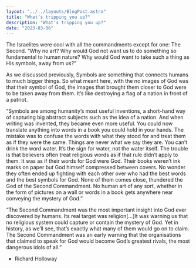 ```yaml
---
layout: "../../layouts/BlogPost.astro"
title: "What’s tripping you up?"
description: "What’s tripping you up?"
date: "2023-03-06"
---
```


The Israelites were cool with all the commandments except for one: The Second.
“Why no art? Why would God not want us to do something so fundamental to human nature? Why would God want to take such a thing as His symbols, away from us?”


As we discussed previously, Symbols are something that connects humans to much bigger things. So what meant here, with the no images of God was that their symbol of God, the images that brought them closer to God were to be taken away from them. It’s like destroying a flag of a nation in front of a patriot.


“Symbols are among humanity’s most useful inventions, a short-hand way of capturing big abstract subjects such as the idea of a nation. And when writing was invented, they became even more useful. You could now translate anything into words in a book you could hold in your hands. The mistake was to confuse the words with what they stood for and treat them as if they were the same. Things are never what we say they are. You can’t drink the word water. It’s the sign for water, not the water itself.
The trouble is that believers often treat religious words as if that rule didn’t apply to them. It was as if their words for God were God. Their books weren’t ink marks on paper but God himself compressed between covers. No wonder they often ended up fighting with each other over who had the best words and the best symbols for God. None of them comes close, thundered the God of the Second Commandment. No human art of any sort, whether in the form of pictures on a wall or words in a book gets anywhere near conveying the mystery of God.”

“The Second Commandment was the most important insight into God ever discovered by humans. Its real target was religion[...]It was warning us that no religious system could capture or contain the mystery of God. Yet in history, as we’ll see, that’s exactly what many of them would go on to claim. The Second Commandment was an early warning that the organisations that claimed to speak for God would become God’s greatest rivals, the most dangerous idols of all.”
- Richard Holloway
